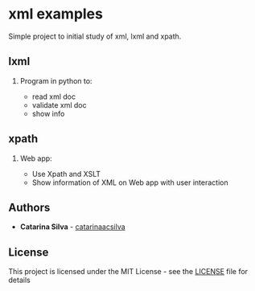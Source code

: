 # xml examples

Simple project to initial study of xml, lxml and xpath.

## lxml

1. Program in python to:

    - read xml doc
    - validate xml doc
    - show info

## xpath

1. Web app:

    - Use Xpath and XSLT
    - Show information of XML on Web app with user interaction


## Authors

* **Catarina Silva** - [catarinaacsilva](https://github.com/catarinaacsilva)

## License

This project is licensed under the MIT License - see the [LICENSE](LICENSE) file for details